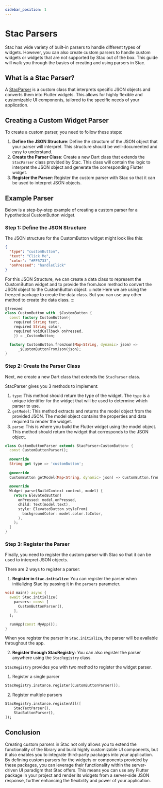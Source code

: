 ```yaml
---
sidebar_position: 1
---
```


# Stac Parsers

Stac has wide variety of built-in parsers to handle different types of widgets.
However, you can also create custom parsers to handle custom widgets or widgets that are not supported by Stac out of the box.
This guide will walk you through the basics of creating and using parsers in Stac.

## What is a Stac Parser?

A [StacParser](https://github.com/BuildStac/stac/blob/dev/packages/stac_framework/lib/src/stac_parser.dart) is a custom class that interprets specific JSON objects and converts them into Flutter widgets. 
This allows for highly flexible and customizable UI components, tailored to the specific needs of your application.

## Creating a Custom Widget Parser

To create a custom parser, you need to follow these steps:

1. **Define the JSON Structure**: Define the structure of the JSON object that your parser will interpret. This structure should be well-documented and easy to understand.
2. **Create the Parser Class**: Create a new Dart class that extends the `StacParser` class provided by Stac. This class will contain the logic to interpret the JSON object and generate the corresponding Flutter widget.
3. **Register the Parser**: Register the custom parser with Stac so that it can be used to interpret JSON objects.

## Example Parser

Below is a step-by-step example of creating a custom parser for a hypothetical CustomButton widget.

### Step 1: Define the JSON Structure

The JSON structure for the CustomButton widget might look like this:

```json
{
  "type": "customButton",
  "text": "Click Me",
  "color": "#FF5733",
  "onPressed": "handleClick"
}
```

For this JSON Structure, we can create a data class to represent the CustomButton widget and to provide the fromJson method to convert the JSON object to the CustomButton object.
:::note
Here we are using the freezed package to create the data class. But you can use any other method to create the data class.
:::

```dart
@freezed
class CustomButton with _$CustomButton {
  const factory CustomButton({
    required String text,
    required String color,
    required VoidCallback onPressed,
    }) = _CustomButton;

  factory CustomButton.fromJson(Map<String, dynamic> json) =>
      _$CustomButtonFromJson(json);
}
```

### Step 2: Create the Parser Class

Next, we create a new Dart class that extends the `StacParser` class.

StacParser gives you 3 methods to implement:

1. `type`: This method should return the type of the widget. The `type` is a unique identifier for the widget that will be used to determine which parser to use.
2. `getModel`: This method extracts and returns the model object from the provided JSON. The model object contains the properties and data required to render the widget.
3. `parse`: This is where you build the Flutter widget using the model object. This method should return the widget that corresponds to the JSON object.

```dart
class CustomButtonParser extends StacParser<CustomButton> {
  const CustomButtonParser();
  
  @override
  String get type => 'customButton';
  
  @override
  CustomButton getModel(Map<String, dynamic> json) => CustomButton.fromJson(json);
  
  @override
  Widget parse(BuildContext context, model) {
    return ElevatedButton(
      onPressed: model.onPressed,
      child: Text(model.text),
      style: ElevatedButton.styleFrom(
        backgroundColor: model.color.toColor,
      ),
    );
  }
}
```


### Step 3: Register the Parser

Finally, you need to register the custom parser with Stac so that it can be used to interpret JSON objects.

There are 2 ways to register a parser:

1. **Register in `Stac.initialize`**: You can register the parser when initializing Stac by passing it in the `parsers` parameter.

```dart
void main() async {
  await Stac.initialize(
    parsers: const [
      CustomButtonParser(),
    ],
  );

  runApp(const MyApp());
}
```

When you register the parser in `Stac.initialize`, the parser will be available throughout the app.

2. **Register through StacRegistry**: You can also register the parser anywhere using the `StacRegistry` class.

`StacRegistry` provides you with two method to register the widget parser.

1. Register a single parser

```dart
StacRegistry.instance.register(CustomButtonParser());
```

2. Register multiple parsers

```dart
StacRegistry.instance.registerAll([
    StacTextParser(),
    StacButtonParser(),
]);
```

## Conclusion

Creating custom parsers in Stac not only allows you to extend the functionality of the library and build highly customizable UI components, but it also enables you to integrate third-party packages into your application. By defining custom parsers for the widgets or components provided by these packages, you can leverage their functionality within the server-driven UI paradigm that Stac offers. This means you can use any Flutter package in your project and render its widgets from a server-side JSON response, further enhancing the flexibility and power of your application.

